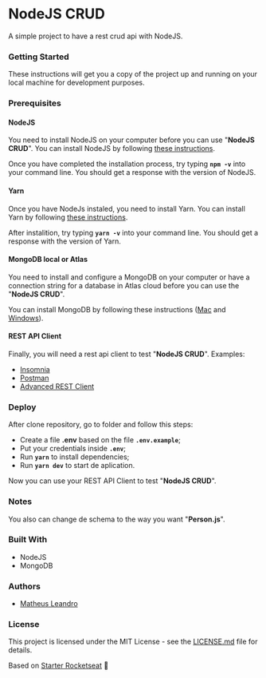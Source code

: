 # NodeJS CRUD

A simple project to have a rest crud api with NodeJS.

<h3>Getting Started</h3>

These instructions will get you a copy of the project up and running on your local machine for development purposes.

<h3>Prerequisites</h3>

<h4>NodeJS</h4>

You need to install NodeJS on your computer before you can use "**NodeJS CRUD**". You can install NodeJS by following <a href="https://nodejs.org/en/download/package-manager/">these instructions</a>.

Once you have completed the installation process, try typing **```npm -v```** into your command line. You should get a response with the version of NodeJS.

<h4>Yarn</h4>

Once you have NodeJs instaled, you need to install Yarn. You can install Yarn by following <a href="https://yarnpkg.com/en/docs/getting-started">these instructions</a>.

After instalition, try typing **```yarn -v```** into your command line. You should get a response with the version of Yarn.

<h4>MongoDB local or Atlas</h4>

You need to install and configure a MongoDB on your computer or have a connection string for a database in Atlas cloud before you can use the "**NodeJS CRUD**".

You can install MongoDB by following these instructions (<a href="https://treehouse.github.io/installation-guides/mac/mongo-mac.html">Mac</a> and <a href="https://treehouse.github.io/installation-guides/windows/mongo-windows.html">Windows</a>).

<h4>REST API Client</h4>

Finally, you will need a rest api client to test "**NodeJS CRUD**". Examples:

<ul>
  <li><a href="https://insomnia.rest/">Insomnia</a></li>
  <li><a href="https://www.getpostman.com/">Postman</a></li>
  <li><a href="https://install.advancedrestclient.com/install">Advanced REST Client</a></li>
</ul>

<h3>Deploy</h3>

After clone repository, go to folder and follow this steps:

- Create a file **.env** based on the file **`.env.example`**;
- Put your credentials inside **`.env`**;
- Run **`yarn`** to install dependencies;
- Run **`yarn dev`** to start de aplication.

Now you can use your REST API Client to test "**NodeJS CRUD**".

<h3>Notes</h3>

You also can change de schema to the way you want "**Person.js**".

<h3>Built With</h3>

<ul>
  <li>NodeJS</li>
  <li>MongoDB</li>
</ul>

<h3>Authors</h3>

<ul>
  <li><a href="http://matheusleandro.com">Matheus Leandro</a></li>
</ul>

<h3>License</h3>

This project is licensed under the MIT License - see the <a href="https://github.com/matheusleandroo/nodejs-crud/blob/master/LICENSE">LICENSE.md</a> file for details.

Based on <a href="https://rocketseat.com.br/starter">Starter Rocketseat</a> :rocket:
